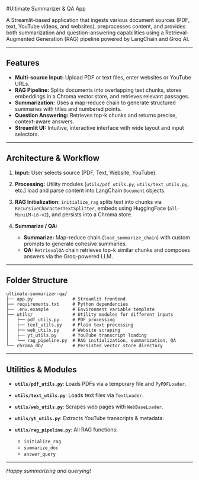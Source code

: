 #Ultimate Summarizer & QA App

A Streamlit-based application that ingests various document sources (PDF, text, YouTube videos, and websites), preprocesses content, and provides both summarization and question-answering capabilities using a Retrieval-Augmented Generation (RAG) pipeline powered by LangChain and Groq AI.

---

## Features

* **Multi-source Input:** Upload PDF or text files, enter websites or YouTube URLs.
* **RAG Pipeline:** Splits documents into overlapping text chunks, stores embeddings in a Chroma vector store, and retrieves relevant passages.
* **Summarization:** Uses a map-reduce chain to generate structured summaries with titles and numbered points.
* **Question Answering:** Retrieves top-k chunks and returns precise, context-aware answers.
* **Streamlit UI:** Intuitive, interactive interface with wide layout and input selectors.

---

## Architecture & Workflow

1. **Input:** User selects source (PDF, Text, Website, YouTube).
2. **Processing:** Utility modules (`utils/pdf_utils.py`, `utils/text_utils.py`, etc.) load and parse content into LangChain `Document` objects.
3. **RAG Initialization:** `initialize_rag` splits text into chunks via `RecursiveCharacterTextSplitter`, embeds using HuggingFace (`all-MiniLM-L6-v2`), and persists into a Chroma store.
4. **Summarize / QA:**

   * **Summarize:** Map-reduce chain (`load_summarize_chain`) with custom prompts to generate cohesive summaries.
   * **QA:** `RetrievalQA` chain retrieves top-k similar chunks and composes answers via the Groq-powered LLM.

---

## Folder Structure

```
ultimate-summarizer-qa/
├── app.py               # Streamlit frontend
├── requirements.txt     # Python dependencies
├── .env.example         # Environment variable template
├── utils/               # Utility modules for different inputs
│   ├── pdf_utils.py     # PDF processing
│   ├── text_utils.py    # Plain text processing
│   ├── web_utils.py     # Website scraping
│   ├── yt_utils.py      # YouTube transcript loading
│   └── rag_pipeline.py  # RAG initialization, summarization, QA
└── chroma_db/           # Persisted vector store directory
```

---

## Utilities & Modules

* **`utils/pdf_utils.py`**: Loads PDFs via a temporary file and `PyPDFLoader`.
* **`utils/text_utils.py`**: Loads text files via `TextLoader`.
* **`utils/web_utils.py`**: Scrapes web pages with `WebBaseLoader`.
* **`utils/yt_utils.py`**: Extracts YouTube transcripts & metadata.
* **`utils/rag_pipeline.py`**: All RAG functions:

  * `initialize_rag`
  * `summarize_doc`
  * `answer_query`

---

*Happy summarizing and querying!*
